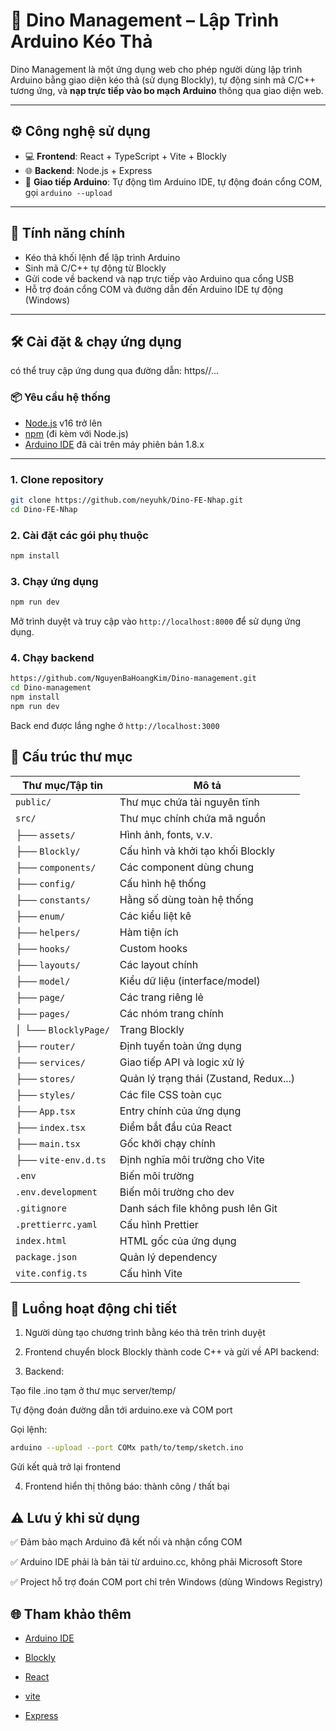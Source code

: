 # 🧩 Dino Management – Lập Trình Arduino Kéo Thả

Dino Management là một ứng dụng web cho phép người dùng lập trình Arduino bằng giao diện kéo thả (sử dụng Blockly), tự động sinh mã C/C++ tương ứng, và **nạp trực tiếp vào bo mạch Arduino** thông qua giao diện web.

---

## ⚙️ Công nghệ sử dụng

- 💻 **Frontend**: React + TypeScript + Vite + Blockly
- 🌐 **Backend**: Node.js + Express
- 🔌 **Giao tiếp Arduino**: Tự động tìm Arduino IDE, tự động đoán cổng COM, gọi `arduino --upload`

---

## 🚀 Tính năng chính

- Kéo thả khối lệnh để lập trình Arduino
- Sinh mã C/C++ tự động từ Blockly
- Gửi code về backend và nạp trực tiếp vào Arduino qua cổng USB
- Hỗ trợ đoán cổng COM và đường dẫn đến Arduino IDE tự động (Windows)

---

## 🛠 Cài đặt & chạy ứng dụng

có thể truy cập ứng dung qua đường dẫn: https//...

### 📦 Yêu cầu hệ thống

- [Node.js](https://nodejs.org/) v16 trở lên
- [npm](https://www.npmjs.com/) (đi kèm với Node.js)
- [Arduino IDE](https://www.arduino.cc/en/software) đã cài trên máy phiên bản 1.8.x

---

### 1. Clone repository

```bash
git clone https://github.com/neyuhk/Dino-FE-Nhap.git
cd Dino-FE-Nhap
```

### 2. Cài đặt các gói phụ thuộc

```bash
npm install
```
### 3. Chạy ứng dụng

```bash
npm run dev
```

Mở trình duyệt và truy cập vào `http://localhost:8000` để sử dụng ứng dụng.

### 4. Chạy backend

```bash
https://github.com/NguyenBaHoangKim/Dino-management.git
cd Dino-management
npm install
npm run dev
```
Back end được lắng nghe ở `http://localhost:3000`

## 📁 Cấu trúc thư mục

| Thư mục/Tập tin                | Mô tả                                      |
|-------------------------------|--------------------------------------------|
| `public/`                     | Thư mục chứa tài nguyên tĩnh               |
| `src/`                        | Thư mục chính chứa mã nguồn                |
| ├── `assets/`                | Hình ảnh, fonts, v.v.                      |
| ├── `Blockly/`               | Cấu hình và khởi tạo khối Blockly          |
| ├── `components/`            | Các component dùng chung                   |
| ├── `config/`                | Cấu hình hệ thống                          |
| ├── `constants/`             | Hằng số dùng toàn hệ thống                 |
| ├── `enum/`                  | Các kiểu liệt kê                           |
| ├── `helpers/`               | Hàm tiện ích                               |
| ├── `hooks/`                 | Custom hooks                               |
| ├── `layouts/`               | Các layout chính                           |
| ├── `model/`                 | Kiểu dữ liệu (interface/model)             |
| ├── `page/`                  | Các trang riêng lẻ                         |
| ├── `pages/`                 | Các nhóm trang chính                       |
| │   └── `BlocklyPage/`       | Trang Blockly                          |
| ├── `router/`                | Định tuyến toàn ứng dụng                   |
| ├── `services/`              | Giao tiếp API và logic xử lý               |
| ├── `stores/`                | Quản lý trạng thái (Zustand, Redux...)     |
| ├── `styles/`                | Các file CSS toàn cục                      |
| ├── `App.tsx`                | Entry chính của ứng dụng                    |
| ├── `index.tsx`              | Điểm bắt đầu của React                     |
| ├── `main.tsx`               | Gốc khởi chạy chính                        |
| ├── `vite-env.d.ts`          | Định nghĩa môi trường cho Vite             |
| `.env`                       | Biến môi trường                            |
| `.env.development`           | Biến môi trường cho dev                    |
| `.gitignore`                 | Danh sách file không push lên Git          |
| `.prettierrc.yaml`           | Cấu hình Prettier                          |
| `index.html`                 | HTML gốc của ứng dụng                      |
| `package.json`               | Quản lý dependency                         |
| `vite.config.ts`             | Cấu hình Vite                              |

## 🧪 Luồng hoạt động chi tiết
1. Người dùng tạo chương trình bằng kéo thả trên trình duyệt

2. Frontend chuyển block Blockly thành code C++ và gửi về API backend:

3. Backend:

Tạo file .ino tạm ở thư mục server/temp/

Tự động đoán đường dẫn tới arduino.exe và COM port

Gọi lệnh:
```bash
arduino --upload --port COMx path/to/temp/sketch.ino
```
Gửi kết quả trở lại frontend

4. Frontend hiển thị thông báo: thành công / thất bại

## ⚠️ Lưu ý khi sử dụng
✅ Đảm bảo mạch Arduino đã kết nối và nhận cổng COM

✅ Arduino IDE phải là bản tải từ arduino.cc, không phải Microsoft Store

✅ Project hỗ trợ đoán COM port chỉ trên Windows (dùng Windows Registry)

## 🌐 Tham khảo thêm
- [Arduino IDE](https://www.arduino.cc/)

- [Blockly](https://developers.google.com/blockly)
- [React](https://reactjs.org/)
- [vite](https://vitejs.dev/)
- [Express](https://expressjs.com/)
